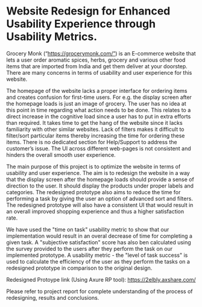 # Website Redesign for Enhanced Usability Experience through Usability Metrics.

Grocery Monk (“https://grocerymonk.com/”) is an E-commerce website that lets a user order aromatic spices, herbs, grocery and various other food items that are imported from India and get them deliver at your doorstep. There are many concerns in terms of usability and user experience for this website.

The homepage of the website lacks a proper interface for ordering items and creates confusion for first-time users. For e.g. the display screen after the homepage loads is just an image of grocery. The user has no idea at this point in time regarding what action needs to be done. This relates to a direct increase in the cognitive load since a user has to put in extra efforts than required. It takes time to get the hang of the website since it lacks familiarity with other similar websites. Lack of filters makes it difficult to filter/sort particular items thereby increasing the time for ordering these items. There is no dedicated section for Help/Support to address the customer’s issue. The UI across different web-pages is not consistent and hinders the overall smooth user experience. 

The main purpose of this project is to optimize the website in terms of usability and user experience. The aim is to redesign the website in a way that the display screen after the homepage loads should provide a sense of direction to the user. It should display the products under proper labels and categories. The redesigned prototype also aims to reduce the time for performing a task by giving the user an option of advanced sort and filters. The redesigned prototype will also have a consistent UI that would result in an overall improved shopping experience and thus a higher satisfaction rate. 

We have used the "time on task" usability metric to show that our implementation would result in an overal decrease of time for completing a given task. A "subjective satisfaction" score has also ben calculated using the survey provided to the users after they perform the task on our implemented prototype. A usability metric - the "level of task success" is used to calculate the efficiency of the user as they perform the tasks  on a redesigned prototype in comparison to the original design. 

Redesigned Protoype link (Using Axure RP tool): https://2elbly.axshare.com/ 

Please refer to project report for complete understanding of the process of redesigning, results and conclusions.
